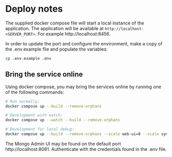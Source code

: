 # Deploy notes

The supplied docker compose file will start a local instance of the application. The application will be available at `http://localhost:<SERVER_PORT>`. For example http://localhost:8456.

In order to update the port and configure the environment, make a copy of the .env.example file and populate the variables:

```bash
cp .env.example .env
```

## Bring the service online

Using docker compose, you may bring the services online by running one of the following commands:

```bash
# Run normally:
docker compose up --build --remove-orphans

# Development with watch:
docker compose up --watch --build --remove-orphans

# Development for local debug:
docker compose up --build --remove-orphans --scale web-ui=0 --scale sync=0
```

The Mongo Admin UI may be found on the default port http://localhost:8081. Authenticate with the credentials found in the .env file.
